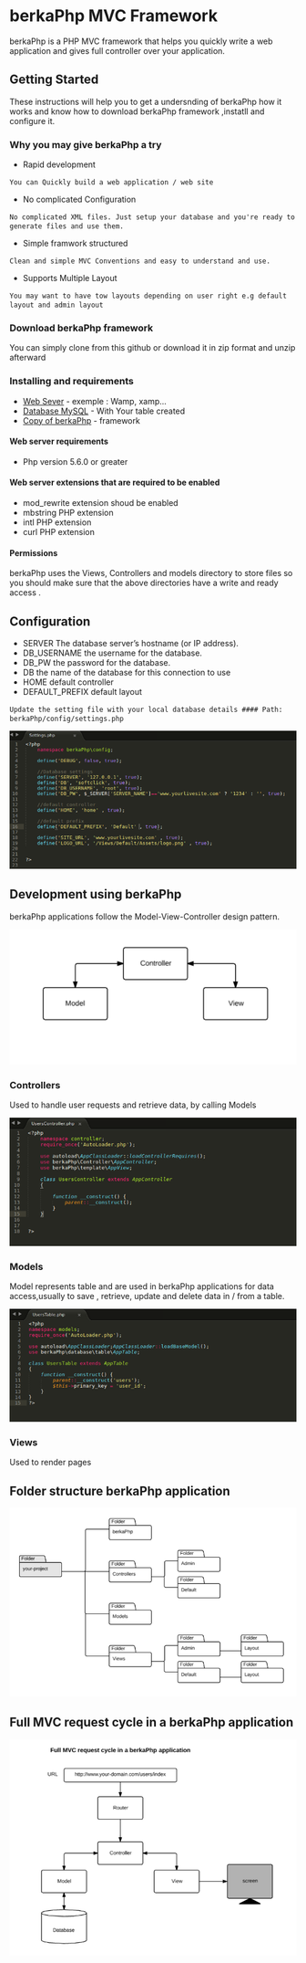 # berkaPhp MVC Framework
berkaPhp is a PHP MVC framework that helps you quickly write a web application and gives full controller over your application.

## Getting Started
These instructions will help you to get a undersnding of berkaPhp how it works and know how to download berkaPhp framework ,instatll and  configure it.

### Why you may give berkaPhp a try 
* Rapid development 
```
You can Quickly build a web application / web site 
```
* No complicated Configuration
```
No complicated XML files. Just setup your database and you're ready to generate files and use them. 
```
* Simple framwork structured
```
Clean and simple MVC Conventions and easy to understand and use. 
```
* Supports Multiple Layout 
```
You may want to have tow layouts depending on user right e.g default layout and admin layout 
```

### Download berkaPhp framework
You can simply clone from this github or download it in zip format and unzip afterward

### Installing and requirements
* [Web Sever](http://www.dropwizard.io/1.0.2/docs/) - exemple : Wamp, xamp...
* [Database MySQL](https://maven.apache.org/) - With Your table created
* [Copy of berkaPhp](https://rometools.github.io/rome/) - framework

#### Web server requirements
* Php version 5.6.0 or greater

#### Web server extensions that are required to be enabled
* mod_rewrite extension shoud be enabled
* mbstring PHP extension
* intl PHP extension
* curl PHP extension

#### Permissions
berkaPhp uses the Views, Controllers and models directory to store files  so you should make sure that the above directories have a write and ready access . 

## Configuration
* SERVER The database server’s hostname (or IP address).
* DB_USERNAME the username for the database.
* DB_PW	the password for the database.
* DB the name of the database for this connection to use
* HOME default controller
* DEFAULT_PREFIX default layout 

```
Update the setting file with your local database details #### Path: berkaPhp/config/settings.php 
```
![Write your database settings](/documentation/assets/config.png)

## Development using berkaPhp

berkaPhp applications follow the Model-View-Controller design pattern.

![Write your database settings](/documentation/assets/mvc.png)

### Controllers 
Used to handle user requests and retrieve data, by calling Models

![controller](/documentation/assets/controller.png)

### Models
Model represents table and are used in berkaPhp applications for data access,usually to save , retrieve, update and delete data in / from a table.

![Write your database settings](/documentation/assets/model.png)

### Views
Used to render pages


## Folder structure berkaPhp application

![folder structure in berkaPhp application](/documentation/assets/folder-structure.png)

## Full MVC request cycle in a berkaPhp application

![mvc cycle in berkphp application](/documentation/assets/mvc_cycle_in_berkaphp.png)



